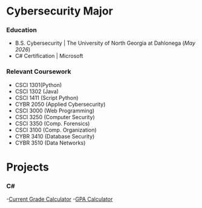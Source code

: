 # Cybersecurity Major

### Education
- B.S. Cybersecurity | The University of North Georgia at Dahlonega  (_May 2026_)
- C# Certification | Microsoft

### Relevant Coursework
- CSCI 1301(Python) 
- CSCI 1302 (Java)
- CSCI 1411 (Script Python) 
- CYBR 2050 (Applied Cybersecurity)
- CSCI 3000 (Web Programming) 
- CSCI 3250 (Computer Security)
- CSCI 3350 (Comp. Forensics) 
- CSCI 3100 (Comp. Organization)
- CYBR 3410 (Database Security) 
- CYBR 3510 (Data Networks)

# Projects
### C# 
-[Current Grade Calculator](https://gist.github.com/tory-cmd/95e92dc4d3f1d32476cff131de991f50)
-[GPA Calculator](https://gist.github.com/tory-cmd/96fc1218f241e127fb13d4f0c79e34c6)





